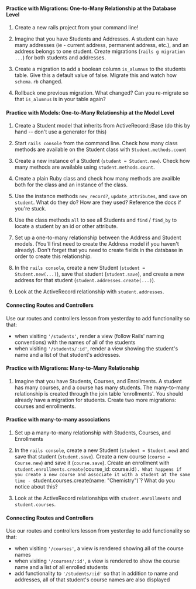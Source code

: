 #### Practice with Migrations: One-to-Many Relationship at the Database Level

1) Create a new rails project from your command line!

2) Imagine that you have Students and Addresses. A student can have many addresses (ie - current address, permanent address, etc.), and an address belongs to one student. Create migrations (`rails g migration ...`) for both students and addresses. 

3) Create a migration to add a boolean column `is_alumnus` to the students table. Give this a default value of false. Migrate this and watch how `schema.rb` changed.

4) Rollback one previous migration. What changed? Can you re-migrate so that `is_alumnus` is in your table again?

#### Practice with Models: One-to-Many Relationship at the Model Level

1) Create a Student model that inherits from ActiveRecord::Base (do this by hand -- don't use a generator for this)

2) Start `rails console` from the command line. Check how many class methods are available on the Student class with `Student.methods.count`

3) Create a new instance of a Student (`student = Student.new`). Check how many methods are available using `student.methods.count`.

4) Create a plain Ruby class and check how many methods are availble both for the class and an instance of the class.

5) Use the instance methods `new_record?`, `update_attributes`, and `save` on `student`. What do they do? How are they used? Reference the docs if you're stuck.

6) Use the class methods `all` to see all Students and `find` / `find_by` to locate a student by an id or other attribute.

7) Set up a one-to-many relationship between the Address and Student models. (You'll first need to create the Address model if you haven't already). Don't forget that you need to create fields in the database in order to create this relationship.

8) In the `rails console`, create a new Student (`student = Student.new(...)`), save that student (`student.save`), and create a new address for that student (`student.addresses.create(...)`).

9) Look at the ActiveRecord relationship with `student.addresses`. 

#### Connecting Routes and Controllers

Use our routes and controllers lesson from yesterday to add functionality so that:

* when visiting `'/students'`, render a view (follow Rails' naming conventions) with the names of all of the students
* when visiting `'/students/:id'`, render a view showing the student's name and a list of that student's addresses. 

#### Practice with Migrations: Many-to-Many Relationship

1) Imagine that you have Students, Courses, and Enrollments. A student has many courses, and a course has many students. The many-to-many relationship is created through the join table 'enrollments'. You should already have a migration for students. Create two more migrations: courses and enrollments.

#### Practice with many-to-many associations

1) Set up a many-to-many relationship with Students, Courses, and Enrollments

2) In the `rails console`, create a new Student (`student = Student.new`) and save that student (`student.save`). Create a new course (`course = Course.new`) and save it (`course.save`). Create an enrollment with `student.enrollments.create(`course_id: course.id`). What happens if you create a new course and associate it with a student at the same time - `student.courses.create(name: "Chemistry")`? What do you notice about this?

3) Look at the ActiveRecord relationships with `student.enrollments` and `student.courses`.

#### Connecting Routes and Controllers

Use our routes and controllers lesson from yesterday to add functionality so that:

* when visiting `'/courses'`, a view is rendered showing all of the course names
* when visiting `'/courses/:id'`, a view is rendered to show the course name and a list of all enrolled students
* add functionality to `'/students/:id'` so that in addition to name and addresses, all of that student's course names are also displayed
